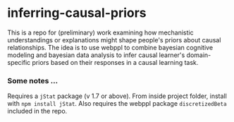 # inferring-causal-priors

This is a repo for (preliminary) work examining how mechanistic understandings or explanations might shape people's priors about causal relationships. The idea is to use webppl to combine bayesian cognitive modeling and bayesian data analysis to infer causal learner's domain-specific priors based on their responses in a causal learning task.

###  Some notes ...

Requires a `jStat` package (v 1.7 or above). From inside project folder, install with `npm install jStat`. Also requires the webppl package  `discretizedBeta` included in the repo. 
